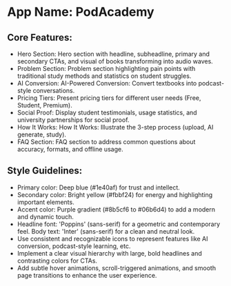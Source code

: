 # **App Name**: PodAcademy

## Core Features:

- Hero Section: Hero section with headline, subheadline, primary and secondary CTAs, and visual of books transforming into audio waves.
- Problem Section: Problem section highlighting pain points with traditional study methods and statistics on student struggles.
- AI Conversion: AI-Powered Conversion: Convert textbooks into podcast-style conversations.
- Pricing Tiers: Present pricing tiers for different user needs (Free, Student, Premium).
- Social Proof: Display student testimonials, usage statistics, and university partnerships for social proof.
- How It Works: How It Works: Illustrate the 3-step process (upload, AI generate, study).
- FAQ Section: FAQ section to address common questions about accuracy, formats, and offline usage.

## Style Guidelines:

- Primary color: Deep blue (#1e40af) for trust and intellect.
- Secondary color: Bright yellow (#fbbf24) for energy and highlighting important elements.
- Accent color: Purple gradient (#8b5cf6 to #06b6d4) to add a modern and dynamic touch.
- Headline font: 'Poppins' (sans-serif) for a geometric and contemporary feel. Body text: 'Inter' (sans-serif) for a clean and neutral look.
- Use consistent and recognizable icons to represent features like AI conversion, podcast-style learning, etc.
- Implement a clear visual hierarchy with large, bold headlines and contrasting colors for CTAs.
- Add subtle hover animations, scroll-triggered animations, and smooth page transitions to enhance the user experience.